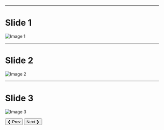 <script>
// Слайдер на JavaScript
let currentSlide = 0;
const slides = document.querySelectorAll('.slide');

function showSlide(index) {
    slides.forEach((slide, i) => {
        slide.style.display = i === index ? 'block' : 'none';
    });
}

function nextSlide() {
    currentSlide = (currentSlide + 1) % slides.length;
    showSlide(currentSlide);
}

function prevSlide() {
    currentSlide = (currentSlide - 1 + slides.length) % slides.length;
    showSlide(currentSlide);
}

window.onload = function() {
    showSlide(currentSlide);
}
</script>

---
# Slide 1
![Image 1](https://via.placeholder.com/600x400?text=Image+1)

---
# Slide 2
![Image 2](https://via.placeholder.com/600x400?text=Image+2)

---
# Slide 3
![Image 3](https://via.placeholder.com/600x400?text=Image+3)

<!-- Controls -->
<button onclick="prevSlide()">❮ Prev</button>
<button onclick="nextSlide()">Next ❯</button>
